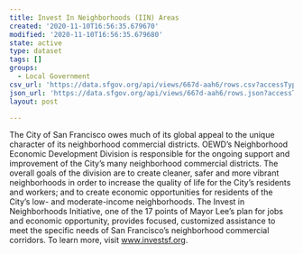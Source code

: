 ```yaml
---
title: Invest In Neighborhoods (IIN) Areas
created: '2020-11-10T16:56:35.679670'
modified: '2020-11-10T16:56:35.679680'
state: active
type: dataset
tags: []
groups:
  - Local Government
csv_url: 'https://data.sfgov.org/api/views/667d-aah6/rows.csv?accessType=DOWNLOAD'
json_url: 'https://data.sfgov.org/api/views/667d-aah6/rows.json?accessType=DOWNLOAD'
layout: post

---
```

The City of San Francisco owes much of its global appeal to the unique character of its neighborhood commercial districts. OEWD’s Neighborhood Economic Development Division is responsible for the ongoing support and improvement of the City’s many neighborhood commercial districts. The overall goals of the division are to create cleaner, safer and more vibrant neighborhoods in order to increase the quality of life for the City’s residents and workers; and to create economic opportunities for residents of the City’s low- and moderate-income neighborhoods. The Invest in Neighborhoods Initiative, one of the 17 points of Mayor Lee’s plan for jobs and economic opportunity, provides focused, customized assistance to meet the specific needs of San Francisco’s neighborhood commercial corridors. To learn more, visit www.investsf.org.
